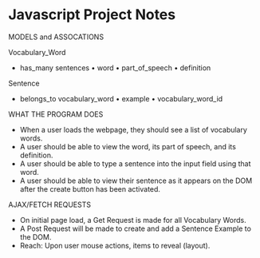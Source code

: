 # Javascript Project Notes

MODELS and ASSOCATIONS

Vocabulary_Word

- has_many sentences
  • word
  • part_of_speech
  • definition

Sentence

- belongs_to vocabulary_word
  • example
  • vocabulary_word_id

WHAT THE PROGRAM DOES

- When a user loads the webpage, they should see a list of vocabulary words.
- A user should be able to view the word, its part of speech, and its definition.
- A user should be able to type a sentence into the input field using that word.
- A user should be able to view their sentence as it appears on the DOM after the create button has been activated.

AJAX/FETCH REQUESTS

- On initial page load, a Get Request is made for all Vocabulary Words.
- A Post Request will be made to create and add a Sentence Example to the DOM.
- Reach: Upon user mouse actions, items to reveal (layout).
